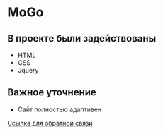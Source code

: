 # MoGo

##  В проекте были задействованы 
* HTML
* CSS
* Jquery 

##  Важное уточнение
* Сайт полностью адаптивен

[Ссылка для обратной связи](https://vk.com/top_sportorg)

